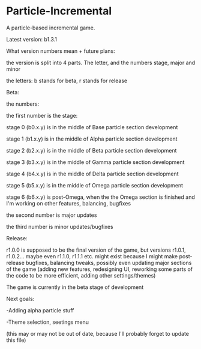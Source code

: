 # Particle-Incremental

A particle-based incremental game.

Latest version: b1.3.1

What version numbers mean + future plans:

the version is split into 4 parts. The letter, and the numbers stage, major and minor

the letters: b stands for beta, r stands for release

Beta:

the numbers:

the first number is the stage: 

stage 0 (b0.x.y) is in the middle of Base particle section development

stage 1 (b1.x.y) is in the middle of Alpha particle section development

stage 2 (b2.x.y) is in the middle of Beta particle section development

stage 3 (b3.x.y) is in the middle of Gamma particle section development

stage 4 (b4.x.y) is in the middle of Delta particle section development

stage 5 (b5.x.y) is in the middle of Omega particle section development

stage 6 (b6.x.y) is post-Omega, when the the Omega section is finished and I'm working on other features, balancing, bugfixes

the second number is major updates

the third number is minor updates/bugfixes

Release:

r1.0.0 is supposed to be the final version of the game, but versions r1.0.1, r1.0.2... maybe even r1.1.0, r1.1.1 etc. might exist because I might make post-release bugfixes, balancing tweaks, possibly even updating major sections of the game (adding new features, redesigning UI, reworking some parts of the code to be more efficient, adding other settings/themes)

The game is currently in the beta stage of development

Next goals:

-Adding alpha particle stuff

-Theme selection, seetings menu

(this may or may not be out of date, because I'll probably forget to update this file)
